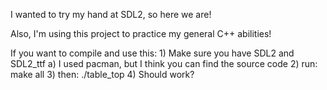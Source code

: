 I wanted to try my hand at SDL2, so here we are!

Also, I'm using this project to practice my general C++ abilities!

If you want to compile and use this:
    1) Make sure you have SDL2 and SDL2_ttf
        a) I used pacman, but I think you can find the source code
    2) run: make all
    3) then: ./table_top
    4) Should work?
